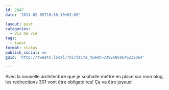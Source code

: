 ```yaml
---
id: 2847
date: '2011-02-05T16:36:10+01:00'

layout: post
categories:
  - Vis ma vie
tags:
  - tweet
format: status
publish_social: no
guid: 'http://tweets.local/?birdsite_tweet=33926868646232064'

---
```


Avec la nouvelle architecture que je souhaite mettre en place sur mon blog, les redirections 301 vont être obligatoires! Ça va être joyeux!